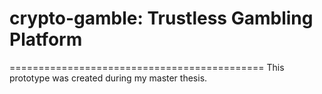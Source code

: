 # crypto-gamble: Trustless Gambling Platform
============================================
This prototype was created during my master thesis.
